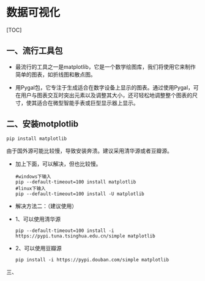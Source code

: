 # 数据可视化

[TOC]

## 一、流行工具包

- 最流行的工具之一是matplotlib，它是一个数学绘图库，我们将使用它来制作简单的图表，如折线图和散点图。

- 用Pygal包，它专注于生成适合在数字设备上显示的图表。通过使用Pygal，可在用户与图表交互时突出元素以及调整其大小，还可轻松地调整整个图表的尺寸，使其适合在微型智能手表或巨型显示器上显示。



## 二、安装motplotlib

```
pip	install matplotlib
```

由于国外源可能比较慢，导致安装奔溃。建议采用清华源或者豆瓣源。

- 加上下面，可以解决，但也比较慢。

  ```shell
  #windows下输入 
  pip --default-timeout=100 install matplotlib
  #linux下输入 
  pip --default-timeout=100 install -U matplotlib
  ```

- 解决方法二：（建议使用）

- 1、可以使用清华源

  ```shell
  pip --default-timeout=100 install -i https://pypi.tuna.tsinghua.edu.cn/simple matplotlib
  ```

- 2、可以使用豆瓣源

  ```shell
  pip install -i https://pypi.douban.com/simple matplotlib
  ```

  

三、



